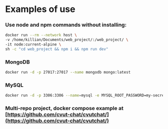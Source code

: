 # Examples of use

### Use node and npm commands without installing:

```bash
docker run --rm --network host \
-v /home/killian/Documents/web_project/:/web_project/ \
-it node:current-alpine \
sh -c "cd web_project && npm i && npm run dev"
```

### MongoDB

```bash
docker run -d -p 27017:27017 --name mongodb mongo:latest
```

### MySQL

```bash
docker run -d -p 3306:3306 --name=mysql -e MYSQL_ROOT_PASSWORD=my-secret-pw mysql:latest
```

### Multi-repo project, docker compose example at [https://github.com/cvut-chat/cvutchat/](https://github.com/cvut-chat/cvutchat/)
